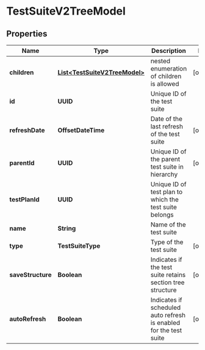 

# TestSuiteV2TreeModel


## Properties

| Name | Type | Description | Notes |
|------------ | ------------- | ------------- | -------------|
|**children** | [**List&lt;TestSuiteV2TreeModel&gt;**](TestSuiteV2TreeModel.md) | nested enumeration of children is allowed |  [optional] |
|**id** | **UUID** | Unique ID of the test suite |  |
|**refreshDate** | **OffsetDateTime** | Date of the last refresh of the test suite |  [optional] |
|**parentId** | **UUID** | Unique ID of the parent test suite in hierarchy |  [optional] |
|**testPlanId** | **UUID** | Unique ID of test plan to which the test suite belongs |  |
|**name** | **String** | Name of the test suite |  |
|**type** | **TestSuiteType** | Type of the test suite |  [optional] |
|**saveStructure** | **Boolean** | Indicates if the test suite retains section tree structure |  [optional] |
|**autoRefresh** | **Boolean** | Indicates if scheduled auto refresh is enabled for the test suite |  [optional] |



